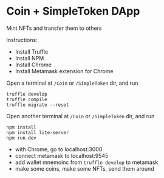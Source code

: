 # Coin + SimpleToken DApp

Mint NFTs and transfer them to others

Instructions:

- Install Truffle
- Install NPM
- Install Chrome
- Install Metamask extension for Chrome


Open a terminal at ```/Coin``` or ```/SimpleToken``` dir, and run
```
truffle develop
truffle compile
truffle migrate --reset
```

Open another terminal at ```/Coin``` or ```/SimpleToken``` dir, and run
```
npm install
npm install lite-server
npm run dev
```

- with Chrome, go to localhost:3000
- connect metamask to localhost:9545
- add wallet mnemoinc from ```truffle develop``` to metamask
- make some coins, make some NFTs, send them around